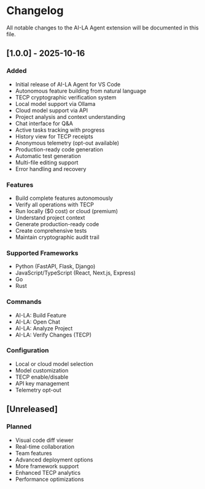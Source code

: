 # Changelog

All notable changes to the AI-LA Agent extension will be documented in this file.

## [1.0.0] - 2025-10-16

### Added
- Initial release of AI-LA Agent for VS Code
- Autonomous feature building from natural language
- TECP cryptographic verification system
- Local model support via Ollama
- Cloud model support via API
- Project analysis and context understanding
- Chat interface for Q&A
- Active tasks tracking with progress
- History view for TECP receipts
- Anonymous telemetry (opt-out available)
- Production-ready code generation
- Automatic test generation
- Multi-file editing support
- Error handling and recovery

### Features
- Build complete features autonomously
- Verify all operations with TECP
- Run locally ($0 cost) or cloud (premium)
- Understand project context
- Generate production-ready code
- Create comprehensive tests
- Maintain cryptographic audit trail

### Supported Frameworks
- Python (FastAPI, Flask, Django)
- JavaScript/TypeScript (React, Next.js, Express)
- Go
- Rust

### Commands
- AI-LA: Build Feature
- AI-LA: Open Chat
- AI-LA: Analyze Project
- AI-LA: Verify Changes (TECP)

### Configuration
- Local or cloud model selection
- Model customization
- TECP enable/disable
- API key management
- Telemetry opt-out

## [Unreleased]

### Planned
- Visual code diff viewer
- Real-time collaboration
- Team features
- Advanced deployment options
- More framework support
- Enhanced TECP analytics
- Performance optimizations

